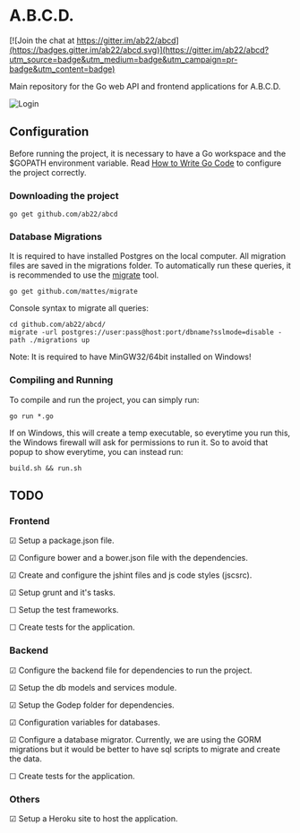 # A.B.C.D.

[![Join the chat at https://gitter.im/ab22/abcd](https://badges.gitter.im/ab22/abcd.svg)](https://gitter.im/ab22/abcd?utm_source=badge&utm_medium=badge&utm_campaign=pr-badge&utm_content=badge)

Main repository for the Go web API and frontend applications for A.B.C.D.

![Login](http://i.imgur.com/esdXYyA.png)

## Configuration

Before running the project, it is necessary to have a Go workspace and the
$GOPATH environment variable. Read [How to Write Go Code](https://golang.org/doc/code.html)
to configure the project correctly.

### Downloading the project

```shell
go get github.com/ab22/abcd
```

### Database Migrations

It is required to have installed Postgres on the local computer. All migration
files are saved in the migrations folder. To automatically run these queries,
it is recommended to use the [migrate](https://github.com/mattes/migrate) tool.

```shell
go get github.com/mattes/migrate
```

Console syntax to migrate all queries:

```shell
cd github.com/ab22/abcd/
migrate -url postgres://user:pass@host:port/dbname?sslmode=disable -path ./migrations up
```

Note: It is required to have MinGW32/64bit installed on Windows!

### Compiling and Running

To compile and run the project, you can simply run:

```shell
go run *.go
```

If on Windows, this will create a temp executable, so everytime you run this,
the Windows firewall will ask for permissions to run it. So to avoid that popup
to show everytime, you can instead run:

```shell
build.sh && run.sh
```

## TODO

### Frontend

☑ Setup a package.json file.

☑ Configure bower and a bower.json file with the dependencies.

☑ Create and configure the jshint files and js code styles (jscsrc).

☑ Setup grunt and it's tasks.

☐ Setup the test frameworks.

☐ Create tests for the application.


### Backend

☑ Configure the backend file for dependencies to run the project.

☑ Setup the db models and services module.

☑ Setup the Godep folder for dependencies.

☑ Configuration variables for databases.

☑ Configure a database migrator. Currently, we are using the GORM
  migrations but it would be better to have sql scripts to migrate
  and create the data.

☐ Create tests for the application.


### Others

☑ Setup a Heroku site to host the application.

